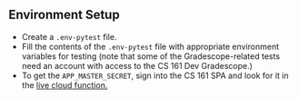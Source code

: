 ## Environment Setup

- Create a `.env-pytest` file.
- Fill the contents of the `.env-pytest` file with appropriate environment variables for testing (note that some of the Gradescope-related tests need an account with access to the CS 161 Dev Gradescope.)
- To get the `APP_MASTER_SECRET`, sign into the CS 161 SPA and look for it in the [live cloud function.](https://console.cloud.google.com/functions/details/us-central1/handle_form_submit?env=gen1&authuser=1&project=cs-161-extensions&tab=variables)